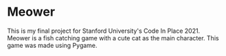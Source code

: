 # Meower
This is my final project for Stanford University's Code In Place 2021.
Meower is a fish catching game with a cute cat as the main character. This game was made using Pygame.
